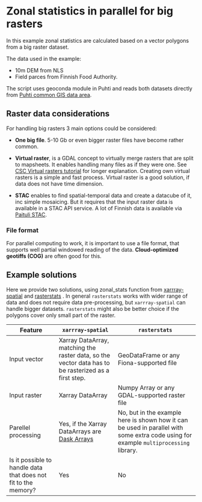 # Zonal statistics in parallel for big rasters

In this example zonal statistics are calculated based on a vector polygons from a big raster dataset. 

The data used in the example:
* 10m DEM from NLS
* Field parces from Finnish Food Authority.

The script uses geoconda module in Puhti and reads both datasets directly from [Puhti common GIS data area](https://docs.csc.fi/data/datasets/spatial-data-in-csc-computing-env/#spatial-data-in-puhti).

## Raster data considerations

For handling big rasters 3 main options could be considered:

* **One big file**. 5-10 Gb or even bigger raster files have become rather common. 

* **Virtual raster**, is a GDAL concept to virtually merge rasters that are split to mapsheets. It enables handling many files as if they were one. See [CSC Virtual rasters tutorial](https://docs.csc.fi/support/tutorials/gis/virtual-rasters/) for longer explanation. Creating own virtual rasters is a simple and fast process. Virtual raster is a good solution, if data does not have time dimension.

* **STAC** enables to find spatial-temporal data and create a datacube of it, inc simple mosaicing. But it requires that the input raster data is available in a STAC API service. A lot of Finnish data is available via [Paituli STAC](https://paituli.csc.fi/stac.html).

### File format
For parallel computing to work, it is important to use a file format, that supports well partial windowed reading of the data. **Cloud-optimized geotiffs (COG)** are often good for this.


## Example solutions

Here we provide two solutions, using zonal_stats function from [xarrray-spatial](https://xarray-spatial.readthedocs.io/en/stable/user_guide/zonal.html#Zonal-Statistics) and [rasterstats](https://pythonhosted.org/rasterstats/manual.html#zonal-statistics) . In general `rasterstats` works with wider range of data and does not require data pre-processing, but `xarrray-spatial` can handle bigger datasets. `rasterstats` might also be better choice if the polygons cover only small part of the raster.

| Feature    | `xarrray-spatial` | `rasterstats`
| -------- | ------- | ------- |
| Input vector  | Xarray DataArray, matching the raster data, so the vector data has to be rasterized as a first step.    | GeoDataFrame or any Fiona-supported file |
| Input raster | Xarray DataArray | Numpy Array or any GDAL-supported raster file |
| Parellel processing    | Yes, if the Xarray DataArrays are [Dask Arrays](https://docs.xarray.dev/en/stable/user-guide/dask.html)    | No, but in the example here is shown how it can be used in parallel with some extra code using for example `multiprocessing` library. |
| Is it possible to handle data that does not fit to the memory? | Yes | No | 



